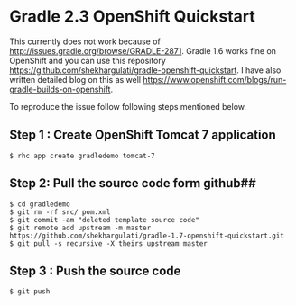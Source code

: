 # Gradle 2.3 OpenShift Quickstart #

This currently does not work because of http://issues.gradle.org/browse/GRADLE-2871. Gradle 1.6 works fine on OpenShift and you can use this repository https://github.com/shekhargulati/gradle-openshift-quickstart. I have also written detailed blog on this as well https://www.openshift.com/blogs/run-gradle-builds-on-openshift.

To reproduce the issue follow following steps mentioned below.


## Step 1 : Create OpenShift Tomcat 7 application #

```
$ rhc app create gradledemo tomcat-7
```

## Step 2: Pull the source code form github##

```
$ cd gradledemo
$ git rm -rf src/ pom.xml
$ git commit -am "deleted template source code"
$ git remote add upstream -m master https://github.com/shekhargulati/gradle-1.7-openshift-quickstart.git
$ git pull -s recursive -X theirs upstream master
```

## Step 3 : Push the source code ##

```
$ git push
```
